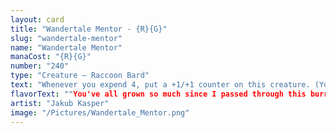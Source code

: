 ```yaml
---
layout: card
title: "Wandertale Mentor - {R}{G}"
slug: "wandertale-mentor"
name: "Wandertale Mentor"
manaCost: "{R}{G}"
number: "240"
type: "Creature — Raccoon Bard"
text: "Whenever you expend 4, put a +1/+1 counter on this creature. (You expend 4 as you spend your fourth total mana to cast spells during a turn.)\n{T}: Add {R} or {G}."
flavorText: ""You've all grown so much since I passed through this burrow last! Let's see, where to begin this story?""
artist: "Jakub Kasper"
image: "/Pictures/Wandertale_Mentor.png"
---
```


